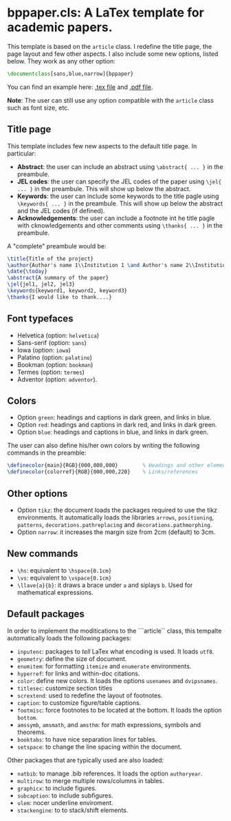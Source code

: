 # bppaper.cls: A LaTex template for academic papers.

This template is based on the ```article``` class. I redefine the title page, the page layout and few other aspects. I also include some new options, listed below. They work as any other option:

```LaTex
\documentclass[sans,blue,narrow]{bppaper}
```

You can find an example here: [.tex file](https://github.com/borjapetit/tex_template_paper/blob/main/bppaper_example.tex) and [.pdf file](https://github.com/borjapetit/tex_template_paper/blob/main/bppaper_example.pdf).

**Note**: The user can still use any option compatible with the ```article``` class such as font size, etc.

## Title page

This template includes few new aspects to the default title page. In particular:

- **Abstract**: the user can include an abstract using ```\abstract{ ... }``` in the preambule. 
- **JEL codes**: the user can specify the JEL codes of the paper using ```\jel{ ... }``` in the preambule. This will show up below the abstract.
- **Keywords**: the user can include some keywords to the title pagle using ```\keywords{ ... }``` in the preambule. This will show up below the abstract and the JEL codes (if defined).
- **Acknowledgements**: the user can include a footnote int he title pagle with cknowledgements and other comments using ```\thanks{ ... }``` in the preambule.

A "complete" preambule would be:

```Latex
\title{Title of the project}
\author{Author's name 1\\Institution 1 \and Author's name 2\\Institution 2}
\date{\today}
\abstract{A summary of the paper}
\jel{jel1, jel2, jel3}
\keywords{keyword1, keyword2, keyword3}
\thanks{I would like to thank....}
```

## Font typefaces

- Helvetica (option: ```helvetica```)
- Sans-serif (option: ```sans```)
- Iowa (option: ```iowa```)
- Palatino (option: ```palatino```)
- Bookman (option: ```bookman```)
- Termes (option: ```termes```)
- Adventor (option: ```adventor```).

## Colors

- Option ```green```: headings and captions in dark green, and links in blue.
- Option ```red```:  headings and captions in dark red, and links in dark green.
- Option ```blue```: headings and captions in blue, and links in dark green.

The user can also define his/her own colors by writing the following commands in the preamble:

```LaTex
\definecolor{main}{RGB}{000,000,000}        % Headings and other elements
\definecolor{colorref}{RGB}{000,000,220}    % Links/references
```

## Other options

- Option ```tikz```: the document loads the packages required to use the tikz environments. It automatically loads the libraries ```arrows```, ```positioning```, ```patterns```, ``decorations.pathreplacing`` and ```decorations.pathmorphing```.
- Option ```narrow```: it increases the margin size from 2cm (default) to 3cm.

## New commands

- ```\hs```: equivalent to ```\hspace{0.1cm}```
- ```\vs```: equivalent to ```\vspace{0.1cm}```
- ```\llave{a}{b}```: it draws a brace under ```a``` and siplays ```b```. Used for mathematical expressions.

## Default packages

In order to implement the moditications to the ```article`` class, this tempalte automatically loads the following packages:

- ```inputenc```: packages to _tell_ LaTex what encoding is used. It loads ``utf8``.
- ```geometry```: define the size of document.
- ```enumitem```: for formatting ```itemize``` and ```enumerate``` environments.
- ```hyperref```: for links and within-doc citations.
- ```color```: define new colors. It loads the options ```usenames``` and ```dvipsnames```.
- ```titlesec```: customize section titles
- ```scrextend```: used to redefine the layout of footnotes.
- ```caption```: to customize figure/table captions.
- ```footmisc```: force footnotes to be located at the bottom. It loads the option ```bottom```.
- ```amssymb```, ```amsmath```, and ```amsthm```: for math expressions, symbols and theorems.
- ```booktabs```: to have nice separation lines for tables.
- ```setspace```: to change the line spacing within the document.

Other packages that are typically used are also loaded:

- ```natbib```: to manage .bib references. It loads the option ```authoryear```.
- ```multirow```: to merge multiple rows/columns in tables.
- ```graphicx```: to include figures.
- ```subcaption```: to include subfigures.
- ```ulem```: nocer underline enviroment.
- ```stackengine```: to to stack/shift elements.